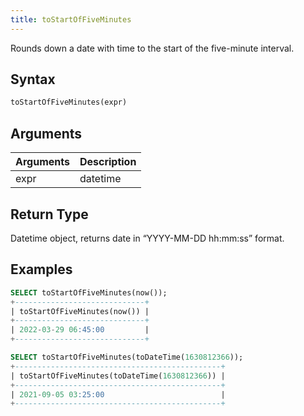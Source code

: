 ```yaml
---
title: toStartOfFiveMinutes
---
```


Rounds down a date with time to the start of the five-minute interval.
## Syntax

```sql
toStartOfFiveMinutes(expr)
```

## Arguments

| Arguments   | Description |
| ----------- | ----------- |
| expr | datetime |

## Return Type
Datetime object, returns date in “YYYY-MM-DD hh:mm:ss” format.

## Examples

```sql
SELECT toStartOfFiveMinutes(now());
+-----------------------------+
| toStartOfFiveMinutes(now()) |
+-----------------------------+
| 2022-03-29 06:45:00         |
+-----------------------------+

SELECT toStartOfFiveMinutes(toDateTime(1630812366));
+----------------------------------------------+
| toStartOfFiveMinutes(toDateTime(1630812366)) |
+----------------------------------------------+
| 2021-09-05 03:25:00                          |
+----------------------------------------------+
```
